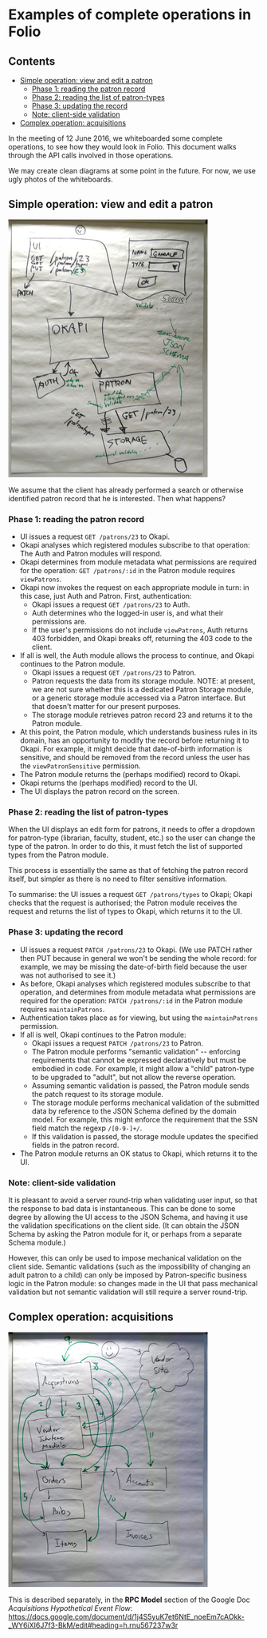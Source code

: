 # Examples of complete operations in Folio

## Contents

* [Simple operation: view and edit a patron](#simple-operation-view-and-edit-a-patron)
    * [Phase 1: reading the patron record](#phase-1-reading-the-patron-record)
    * [Phase 2: reading the list of patron-types](#phase-2-reading-the-list-of-patron-types)
    * [Phase 3: updating the record](#phase-3-updating-the-record)
    * [Note: client-side validation](#note-client-side-validation)
* [Complex operation: acquisitions](#complex-operation-acquisitions)


In the meeting of 12 June 2016, we whiteboarded some complete
operations, to see how they would look in Folio. This document walks
through the API calls involved in those operations.

We may create clean diagrams at some point in the future. For now, we
use ugly photos of the whiteboards.

## Simple operation: view and edit a patron

<img src="example-operation-whiteboard.jpeg"
width="400" height="516"
alt="photo of the completed view-and-edit-patron whiteboard"/>

We assume that the client has already performed a search or otherwise
identified patron record that he is interested. Then what happens?

### Phase 1: reading the patron record

* UI issues a request `GET /patrons/23` to Okapi.
* Okapi analyses which registered modules subscribe to that operation:
  The Auth and Patron modules will respond.
* Okapi determines from module metadata what permissions are required
  for the operation: `GET /patrons/:id` in the Patron module requires
  `viewPatrons`.
* Okapi now invokes the request on each appropriate module in turn: in
  this case, just Auth and Patron. First, authentication:
    * Okapi issues a request `GET /patrons/23` to Auth.
    * Auth determines who the logged-in user is, and what their
      permissions are.
    * If the user's permissions do not include `viewPatrons`, Auth
      returns 403 forbidden, and Okapi breaks off, returning the 403
      code to the client.
* If all is well, the Auth module allows the process to continue, and
  Okapi continues to the Patron module.
    * Okapi issues a request `GET /patrons/23` to Patron.
    * Patron requests the data from its storage module. NOTE: at
      present, we are not sure whether this is a dedicated Patron
      Storage module, or a generic storage module accessed via a
      Patron interface. But that doesn't matter for our present
      purposes.
    * The storage module retrieves patron record 23 and returns it to
      the Patron module.
* At this point, the Patron module, which understands business rules
  in its domain, has an opportunity to modify the record before
  returning it to Okapi. For example, it might decide that
  date-of-birth information is sensitive, and should be removed from
  the record unless the user has the `viewPatronSensitive` permission.
* The Patron module returns the (perhaps modified) record to Okapi.
* Okapi returns the (perhaps modified) record to the UI.
* The UI displays the patron record on the screen.

### Phase 2: reading the list of patron-types

When the UI displays an edit form for patrons, it needs to offer a
dropdown for patron-type (librarian, faculty, student, etc.) so the
user can change the type of the patron. In order to do this, it must
fetch the list of supported types from the Patron module.

This process is essentially the same as that of fetching the patron
record itself, but simpler as there is no need to filter sensitive
information.

To summarise: the UI issues a request `GET /patrons/types` to Okapi;
Okapi checks that the request is authorised; the Patron module
receives the request and returns the list of types to Okapi, which
returns it to the UI.

### Phase 3: updating the record

* UI issues a request `PATCH /patrons/23` to Okapi. (We use PATCH
  rather then PUT because in general we won't be sending the whole
  record: for example, we may be missing the date-of-birth field
  because the user was not authorised to see it.)
* As before, Okapi analyses which registered modules subscribe to that
  operation, and determines from module metadata what permissions are
  required for the operation: `PATCH /patrons/:id` in the Patron
  module requires `maintainPatrons`.
* Authentication takes place as for viewing, but using the
  `maintainPatrons` permission.
* If all is well, Okapi continues to the Patron module:
    * Okapi issues a request `PATCH /patrons/23` to Patron.
    * The Patron module performs "semantic validation" -- enforcing
      requirements that cannot be expressed declaratively but must be
      embodied in code. For example, it might allow a "child"
      patron-type to be upgraded to "adult", but not allow the
      reverse operation.
    * Assuming semantic validation is passed, the Patron module sends
      the patch request to its storage module.
    * The storage module performs mechanical validation of the
      submitted data by reference to the JSON Schema defined by the
      domain model. For example, this might enforce the requirement
      that the SSN field match the regexp `/[0-9-]+/`.
    * If this validation is passed, the storage module updates the
      specified fields in the patron record.
* The Patron module returns an OK status to Okapi, which returns it to
      the UI.

### Note: client-side validation

It is pleasant to avoid a server round-trip when validating user
input, so that the response to bad data is instantaneous. This can be
done to some degree by allowing the UI access to the JSON Schema, and
having it use the validation specifications on the client side. (It
can obtain the JSON Schema by asking the Patron module for it, or
perhaps from a separate Schema module.)

However, this can only be used to impose mechanical validation on the
client side. Semantic validations (such as the impossibility of
changing an adult patron to a child) can only be imposed by
Patron-specific business logic in the Patron module: so changes made
in the UI that pass mechanical validation but not semantic validation
will still require a server round-trip.


## Complex operation: acquisitions

<img src="example-operation-whiteboard2.jpeg"
width="400" height="510"
alt="photo of the completed acquisitions whiteboard"/>

This is described separately, in the **RPC Model** section of the
Google Doc _Acquisitions Hypothetical Event Flow_: https://docs.google.com/document/d/1j4S5yuK7et6NtE_noeEm7cAOkk-_WY6iXI6J7f3-BkM/edit#heading=h.rnu567237w3r


&nbsp;

&nbsp;

